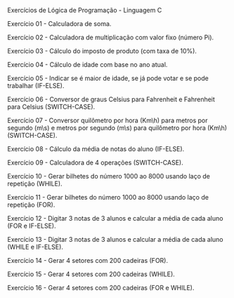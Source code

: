 
Exercícios de Lógica de Programação - Linguagem C


Exercício 01 - Calculadora de soma.

Exercício 02 - Calculadora de multiplicação com valor fixo (número Pi).

Exercício 03 - Cálculo do imposto de produto (com taxa de 10%).

Exercício 04 - Cálculo de idade com base no ano atual.

Exercício 05 - Indicar se é maior de idade, se já pode votar e se pode trabalhar (IF-ELSE).

Exercício 06 - Conversor de graus Celsius para Fahrenheit e Fahrenheit para Celsius (SWITCH-CASE).

Exercício 07 - Conversor quilômetro por hora (Km\h) para metros por segundo (m\s) e metros por segundo (m\s) para quilômetro por hora (Km\h) (SWITCH-CASE).

Exercício 08 - Cálculo da média de notas do aluno (IF-ELSE).

Exercício 09 - Calculadora de 4 operações (SWITCH-CASE).

Exercício 10 - Gerar bilhetes do número 1000 ao 8000 usando laço de repetição (WHILE).

Exercício 11 - Gerar bilhetes do número 1000 ao 8000 usando laço de repetição (FOR).

Exercício 12 - Digitar 3 notas de 3 alunos e calcular a média de cada aluno (FOR e IF-ELSE).

Exercício 13 - Digitar 3 notas de 3 alunos e calcular a média de cada aluno (WHILE e IF-ELSE).

Exercício 14 - Gerar 4 setores com 200 cadeiras (FOR).

Exercício 15 - Gerar 4 setores com 200 cadeiras (WHILE).

Exercício 16 - Gerar 4 setores com 200 cadeiras (FOR e WHILE).